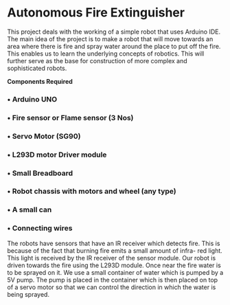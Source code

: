 # Autonomous Fire Extinguisher

This project deals with the working of a simple robot
that uses Arduino IDE. The main idea of the project is to
make a robot that will move towards an area where
there is fire and spray water around the place to put off
the fire. This enables us to learn the underlying concepts
of robotics. This will further serve as the base for
construction of more complex and sophisticated robots.

**Components Required**
### • Arduino UNO
### • Fire sensor or Flame sensor (3 Nos)
### • Servo Motor (SG90)
### • L293D motor Driver module
### • Small Breadboard
### • Robot chassis with motors and wheel (any type)
### • A small can
### • Connecting wires

The robots have sensors that have an IR receiver which
detects fire. This is because of the fact that burning fire
emits a small amount of infra- red light. This light is
received by the IR receiver of the sensor module.
Our robot is driven towards the fire using the L293D
module. Once near the fire water is to be sprayed on it.
We use a small container of water which is pumped by a
5V pump. The pump is placed in the container which is 
then placed on top of a servo motor so that we can
control the direction in which the water is being sprayed. 

